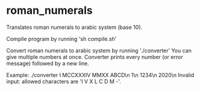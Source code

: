 # roman_numerals
Translates roman numerals to arabic system (base 10).

Compile program by running 'sh compile.sh'

Convert roman numerals to arabic system by running './converter'
You can give multiple numbers at once. Converter prints every number (or error message)
followed by a new line.

Example:
./converter I MCCXXXIV MMXX ABCD\n
1\n
1234\n
2020\n
Invalid input: allowed characters are 'I V X L C D M -'.



